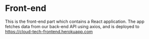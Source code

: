 # Front-end

This is the front-end part which contains a React application. The app fetches data from our back-end API using axios, and is deployed to https://cloud-tech-frontend.herokuapp.com
